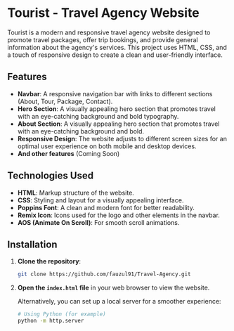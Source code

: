 # Tourist - Travel Agency Website

Tourist is a modern and responsive travel agency website designed to promote travel packages, offer trip bookings, and provide general information about the agency's services. This project uses HTML, CSS, and a touch of responsive design to create a clean and user-friendly interface.

## Features

- **Navbar**: A responsive navigation bar with links to different sections (About, Tour, Package, Contact).
- **Hero Section**: A visually appealing hero section that promotes travel with an eye-catching background and bold typography.
- **About Section**: A visually appealing hero section that promotes travel with an eye-catching background and bold.
- **Responsive Design**: The website adjusts to different screen sizes for an optimal user experience on both mobile and desktop devices.
- **And other features** (Coming Soon)

## Technologies Used

- **HTML**: Markup structure of the website.
- **CSS**: Styling and layout for a visually appealing interface.
- **Poppins Font**: A clean and modern font for better readability.
- **Remix Icon**: Icons used for the logo and other elements in the navbar.
- **AOS (Animate On Scroll)**: For smooth scroll animations.

## Installation

1. **Clone the repository**:

    ```bash
    git clone https://github.com/fauzul91/Travel-Agency.git
    ```

2. **Open the `index.html` file** in your web browser to view the website.

    Alternatively, you can set up a local server for a smoother experience:

    ```bash
    # Using Python (for example)
    python -m http.server
    ```
